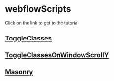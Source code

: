 # webflowScripts

Click on the link to get to the tutorial

## [ToggleClasses](toggleClasses/README.md)
## [ToggleClassesOnWindowScrollY](toggleClassesOnWindowScrollY/README.md)
## [Masonry](masonry/README.md)

